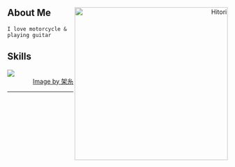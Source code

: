 
<div>
 <div align="right">
   <img align="right" width="350" alt="Hitori" src="https://pbs.twimg.com/media/FlDaH2LaEAY1NlM?format=jpg&name=large"/>
  
 </div>
<div align="left">
  <h2> About Me </h2>

 ```
 I love motorcycle & playing guitar
 ```
  
<h2> Skills </h2>
  <img src="https://skillicons.dev/icons?i=laravel&theme=dark" />
  
</div>
</div>


 


  

<div align="right">
  <a href="https://twitter.com/k4itoh">Image by 架糸</a>
</div>


------

  
